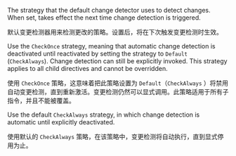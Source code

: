 The strategy that the default change detector uses to detect changes.
When set, takes effect the next time change detection is triggered.

默认变更检测器用来检测更改的策略。设置后，将在下次触发变更检测时生效。

Use the `CheckOnce` strategy, meaning that automatic change detection is deactivated
until reactivated by setting the strategy to `Default` \(`CheckAlways`\).
Change detection can still be explicitly invoked.
This strategy applies to all child directives and cannot be overridden.

使用 `CheckOnce` 策略，这意味着把此策略设置为 `Default`（`CheckAlways`
）将禁用自动变更检测，直到重新激活。变更检测仍然可以显式调用。此策略适用于所有子指令，并且不能被覆盖。

Use the default `CheckAlways` strategy, in which change detection is automatic until
explicitly deactivated.

使用默认的 `CheckAlways` 策略，在该策略中，变更检测将自动执行，直到显式停用为止。